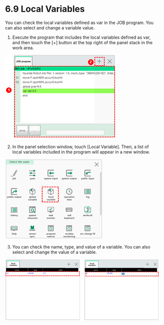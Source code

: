 # 6.9 Local Variables

You can check the local variables defined as var in the JOB program. You can also select and change a variable value.

1.	Execute the program that includes the local variables defined as var, and then touch the \[+\] button at the top right of the panel stack in the work area.

![](../.gitbook/assets/image%20%28414%29.png)

2.	In the panel selection window, touch \[Local Variable\]. Then, a list of local variables included in the program will appear in a new window.

![](../.gitbook/assets/image%20%28410%29.png)

3.	You can check the name, type, and value of a variable. You can also select and change the value of a variable.

![](../.gitbook/assets/image%20%28418%29.png)



